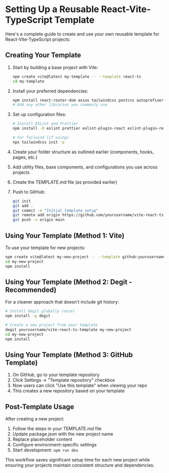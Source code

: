 # Setting Up a Reusable React-Vite-TypeScript Template

Here's a complete guide to create and use your own reusable template for React-Vite-TypeScript projects:

## Creating Your Template

1. Start by building a base project with Vite:
   ```bash
   npm create vite@latest my-template -- --template react-ts
   cd my-template
   ```

2. Install your preferred dependencies:
   ```bash
   npm install react-router-dom axios tailwindcss postcss autoprefixer styled-components
   # Add any other libraries you commonly use
   ```

3. Set up configuration files:
   ```bash
   # Install ESLint and Prettier
   npm install -D eslint prettier eslint-plugin-react eslint-plugin-react-hooks @typescript-eslint/eslint-plugin @typescript-eslint/parser eslint-plugin-prettier eslint-config-prettier
   
   # For Tailwind (if using)
   npx tailwindcss init -p
   ```

4. Create your folder structure as outlined earlier (components, hooks, pages, etc.)

5. Add utility files, base components, and configurations you use across projects

6. Create the TEMPLATE.md file (as provided earlier)

7. Push to GitHub:
   ```bash
   git init
   git add .
   git commit -m "Initial template setup"
   git remote add origin https://github.com/yourusername/vite-react-ts-template.git
   git push -u origin main
   ```

## Using Your Template (Method 1: Vite)

To use your template for new projects:

```bash
npm create vite@latest my-new-project -- --template github:yourusername/vite-react-ts-template
cd my-new-project
npm install
```

## Using Your Template (Method 2: Degit - Recommended)

For a cleaner approach that doesn't include git history:

```bash
# Install degit globally (once)
npm install -g degit

# Create a new project from your template
degit yourusername/vite-react-ts-template my-new-project
cd my-new-project
npm install
```

## Using Your Template (Method 3: GitHub Template)

1. On GitHub, go to your template repository
2. Click Settings → "Template repository" checkbox
3. Now users can click "Use this template" when viewing your repo
4. This creates a new repository based on your template

## Post-Template Usage

After creating a new project:

1. Follow the steps in your TEMPLATE.md file
2. Update package.json with the new project name
3. Replace placeholder content
4. Configure environment-specific settings
5. Start development: `npm run dev`

This workflow saves significant setup time for each new project while ensuring your projects maintain consistent structure and dependencies.
